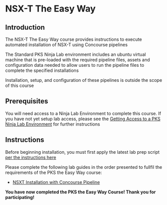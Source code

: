 # NSX-T The Easy Way

## Introduction

The NSX-T The Easy Way course provides instructions to execute automated installation of NSX-T using Concourse pipelines

The Standard PKS Ninja Lab environment includes an ubuntu virtual machine that is pre-loaded with the required pipeline files, assets and configuration data needed to allow users to run the pipeline files to complete the specified installations

Installation, setup, and configuration of these pipelines is outside the scope of this course

## Prerequisites

You will need access to a Ninja Lab Environment to complete this course. If you have not yet setup lab access, please see the [Getting Access to a PKS Ninja Lab Environment](../GetLabAccess-LA8528/readme.md) for further instructions

## Instructions

Before beginning installation, you must first apply the latest lab prep script [per the instructions here](https://github.com/CNA-Tech/PKS-Ninja/tree/master/Staging/Labrary/Microlabs/NinjaLabPrepScript-CI4231.md)

Please complete the following lab guides in the order presented to fullfil the requirements of the PKS the Easy Way course:

- [NSXT Installation with Concourse Pipeline](https://github.com/CNA-Tech/PKS-Ninja/tree/master/LabGuides/NsxtPipelineInstall-IN7016)

**You have now completed the PKS the Easy Way Course! Thank you for participating!**